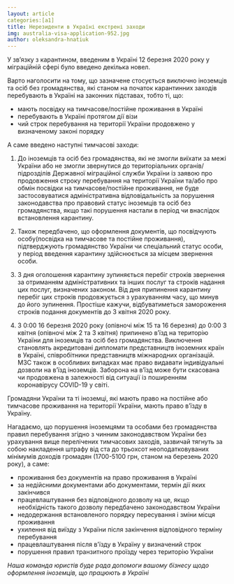 ```yaml
---
layout: article
categories:[a1]
title: Нерезиденти в Україні екстрені заходи 
img: australia-visa-application-952.jpg
author: oleksandra-hnatiuk
---
```


У зв’язку з карантином, введеним в Україні 12 березня 2020 року у міграційній сфері було введено декілька новел.

Варто наголосити на тому, що зазначене стосується  виключно іноземців та осіб без громадянства, які станом на початок карантинних 
заходів перебувають в Україні на законних підставах, тобто ті, що:
* мають посвідку на тимчасове/постійне проживання в Україні
* перебувають в Україні протягом дії візи
* чий строк перебування на території України продовжено у визначеному законі порядку
   
А саме введено наступні тимчасові заходи:
   
1. До іноземців та осіб без громадянства, які не змогли виїхати за межі України або не змогли звернутися до територіальних 
органів/підрозділів Державної міграційної служби України із заявою про продовження строку перебування на території України 
та/або про обмін посвідки на тимчасове/постійне проживання, не буде застосовуватися адміністративна відповідальність за порушення 
законодавства про правовий статус іноземців та осіб без громадянства, якщо такі порушення настали в період чи внаслідок встановлення 
карантину.

2. Також передбачено, що оформлення документів, що посвідчують особу(посвідка на тимчасове та постійне проживання), підтверджують 
громадянство України чи спеціальний статус особи, у період введення карантину здійснюється за місцем звернення особи.

3. З дня оголошення карантину зупиняється перебіг строків звернення за отриманням адміністративних та інших послуг та строків надання цих послуг, визначених законом. Від дня припинення карантину перебіг цих строків продовжується з урахуванням часу, що минув до його зупинення.
Простіше кажучи, відбуватиметься замороження строків подання документів до 3 квітня 2020 року.

4. З 0:00 16 березня 2020 року (опівночі між 15 та 16 березня) до 0:00 3 квітня (опівночі між 2 та 3 квітня) припинено в’їзд на територію України для іноземців та осіб без громадянства. Виключення становлять акредитовані дипломати представництв іноземних країн в Україні, співробітники представництв міжнародних організацій. МЗС також в особливих випадках має право видавати індивідуальні дозволи 
на в’їзд іноземців. Заборона на в’їзд може бути скасована чи продовжена в залежності від ситуації із поширенням коронавірусу COVID-19 у світі. 

Громадяни України та ті іноземці, які мають право на постійне або тимчасове проживання на території України, мають право в’їзду в Україну.

Нагадаємо, що порушення іноземцями та особами без громадянства правил перебування згідно з чинним законодавством України без урахування 
вище перелічених тимчасових заходів, зазвичай тягнуть за собою накладення штрафу від ста до трьохсот неоподатковуваних мінімумів доходів громадян (1700-5100 грн, станом на березень 2020 року), а саме: 

*	проживання без документів на право проживання в Україні
*	за недійсними документами або документами, термін дії яких закінчився 
*	працевлаштування без відповідного дозволу на це, якщо необхідність такого дозволу передбачено законодавством України 
*	недодержання встановленого порядку пересування і зміни місця проживання
*	ухилення від виїзду з України після закінчення відповідного терміну перебування
*	працевлаштування після в'їзду в Україну у визначений строк
*	порушення правил транзитного проїзду через територію України

*Наша команда юристів буде рада допомоги вашому бізнесу щодо оформлення іноземців, що працюють в Україні*
